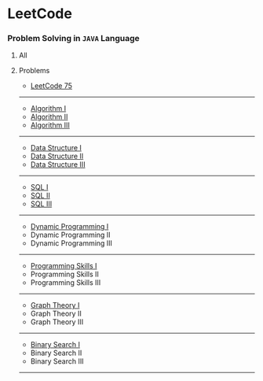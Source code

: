 # LeetCode

### Problem Solving in ```JAVA``` Language


1. All
2. Problems

   - [LeetCode 75](https://github.com/Ajay-Dhangar/LeetCode/tree/main/Problems/LeetCode%2075)
   ________________
   
   - [Algorithm I](https://github.com/ajaydhangar49/LeetCode/tree/main/Problems/Algorithm/Algorithm%20I)
   - [Algorithm II]()
   - [Algorithm III]()
   _________________
   
   - [Data Structure I](https://github.com/ragini49/LeetCode/tree/main/Problems/Data%20Structure/Data%20Structure%20I)
   - [Data Structure II]()
   - [Data Structure III]()
   
   ________________
   
   - [SQL I](https://github.com/ragini49/LeetCode/tree/main/Problems/SQL/SQL%20I)
   - [SQL II]()
   - [SQL III]()
   
   _________________
   
   - [Dynamic Programming I](https://github.com/ragini49/LeetCode/tree/main/Problems/Dynamic%20Programming/Dynamic%20Programming%20I)
   - Dynamic Programming II
   - Dynamic Programming III
   
   __________________
   
   - [Programming Skills I](https://github.com/ragini49/LeetCode/tree/main/Problems/Programming%20Skills/Programming%20Skills%20I)
   - Programming Skills II
   - Programming Skills III
   
   ____________________
   
   - [Graph Theory I](https://github.com/ragini49/LeetCode/tree/main/Problems/Graph%20Theory/Graph%20Theory%20I)
   - Graph Theory II
   - Graph Theory III
   
   ____________________
   
   - [Binary Search I](https://github.com/ajaydhangar49/LeetCode/tree/main/Problems/Binary%20Search/Binary%20Search%20I)
   - Binary Search II
   - Binary Search III
   
   ____________________

